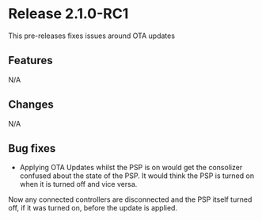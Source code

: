# Release 2.1.0-RC1

This pre-releases fixes issues around OTA updates

## Features

N/A

## Changes

N/A

## Bug fixes

* Applying OTA Updates whilst the PSP is on would get the consolizer confused about the state of the PSP. It would think the PSP is turned on when it is turned off and vice versa.

Now any connected controllers are disconnected and the PSP itself turned off, if it was turned on, before the update is applied.
